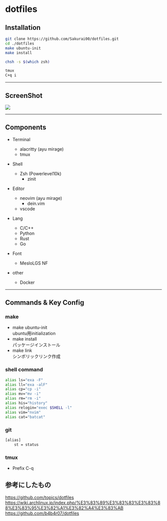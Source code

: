 # dotfiles


## Installation
```bash
git clone https://github.com/Sakurai00/dotfiles.git
cd ./dotfiles
make ubuntu-init
make install

chsh -s $(which zsh)

tmux
C+q i
```

---
## ScreenShot
![](https://user-images.githubusercontent.com/54164011/120113830-440fe380-c1b7-11eb-9cb4-56a770d772c4.png)

---
## Components
- Terminal
  - alacritty (ayu mirage)
  - tmux

- Shell
  - Zsh (Powerlevel10k)
    - zinit

- Editor
  - neovim (ayu mirage)
    - dein.vim
  - vscode

- Lang
  - C/C++
  - Python
  - Rust
  - Go

- Font
  - MesloLGS NF

- other
  - Docker

---
## Commands & Key Config

### make
- make ubuntu-init  
ubuntu用initialization
- make install  
パッケージインストール
- make link  
シンボリックリンク作成

### shell command
```bash
alias ls="exa -F"
alias ll="exa -alF"
alias cp="cp -i"
alias mv="mv -i"
alias rm="rm -i"
alias his="history"
alias relogin="exec $SHELL -l"
alias vim="nvim"
alias cat="batcat"
```
### git
```bash
[alias]
	st = status
```
### tmux
- Prefix C-q


## 参考にしたもの
https://github.com/topics/dotfiles  
https://wiki.archlinux.jp/index.php/%E3%83%89%E3%83%83%E3%83%88%E3%83%95%E3%82%A1%E3%82%A4%E3%83%AB  
https://github.com/b4b4r07/dotfiles
